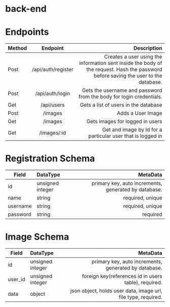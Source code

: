 # back-end

# Endpoints

| Method |      Endpoint      |                                                                                                                         Description |
| ------ | :----------------: | ----------------------------------------------------------------------------------------------------------------------------------: |
| Post   | /api/auth/register | Creates a user using the information sent inside the body of the request. Hash the password before saving the user to the database. |
| Post   |  /api/auth/login   |                                                                 Gets the username and password from the body for login credentials. |
| Get    |     /api/users     |                                                                                                Gets a list of users in the database |
| Post   |      /images       |                                                                                                                   Adds a User Image |
| Get    |      /images       |                                                                                                     Gets images for logged in users |
| Get    |    /images/:id     |                                                                         Get and image by Id for a particular user that is logged in |

# Registration Schema

| Field    | DataType         |                                             MetaData |
| -------- | :--------------- | ---------------------------------------------------: |
| id       | unsigned integer | primary key, auto increments, generated by database. |
| name     | string           |                                     required, unique |
| username | string           |                                     required, unique |
| password | string           |                                             required |

# Image Schema

| Field   | DataType         |                                                      MetaData |
| ------- | :--------------- | ------------------------------------------------------------: |
| id      | unsigned integer |          primary key, auto increments, generated by database. |
| user_id | unsigned integer |          foreign key(references id in users table), required. |
| data    | object           | json object, holds user data, image url, file type, required. |
